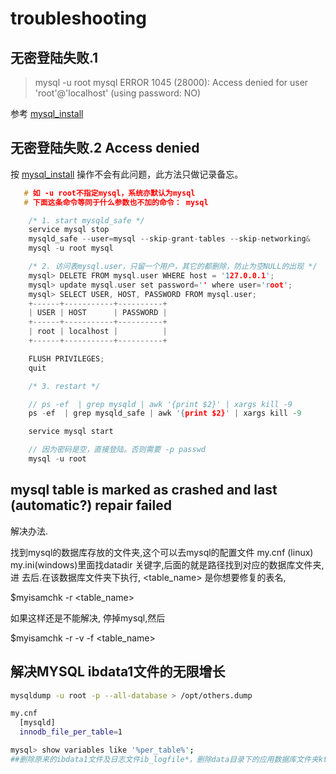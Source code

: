 # troubleshooting

## 无密登陆失败.1

> mysql -u root mysql
> ERROR 1045 (28000): Access denied for user 'root'@'localhost' (using password: NO)

参考 [mysql_install](14.本地无密码登陆)

## 无密登陆失败.2 Access denied

按 [mysql_install](14.本地无密码登陆) 操作不会有此问题，此方法只做记录备忘。

```cpp
   # 如 -u root不指定mysql，系统亦默认为mysql 
   # 下面这条命令等同于什么参数也不加的命令： mysql 

    /* 1. start mysqld_safe */
    service mysql stop
    mysqld_safe --user=mysql --skip-grant-tables --skip-networking&
    mysql -u root mysql

    /* 2. 访问表mysql.user，只留一个用户，其它的都删除，防止为空NULL的出现 */
    mysql> DELETE FROM mysql.user WHERE host = '127.0.0.1';
    mysql> update mysql.user set password='' where user='root';
    mysql> SELECT USER, HOST, PASSWORD FROM mysql.user;
    +------+-----------+----------+
    | USER | HOST      | PASSWORD |
    +------+-----------+----------+
    | root | localhost |          |
    +------+-----------+----------+

    FLUSH PRIVILEGES;
    quit

    /* 3. restart */

    // ps -ef  | grep mysqld | awk '{print $2}' | xargs kill -9
    ps -ef  | grep mysqld_safe | awk '{print $2}' | xargs kill -9

    service mysql start

    // 因为密码是空，直接登陆。否则需要 -p passwd
    mysql -u root
```

## mysql table is marked as crashed and last (automatic?) repair failed

  解决办法.

  找到mysql的数据库存放的文件夹,这个可以去mysql的配置文件 my.cnf (linux)
  my.ini(windows)里面找datadir 关键字,后面的就是路径找到对应的数据库文件夹,进
  去后.在该数据库文件夹下执行, <table_name> 是你想要修复的表名,

  $myisamchk -r <table_name>

  如果这样还是不能解决, 停掉mysql,然后

  $myisamchk -r -v -f <table_name>


## 解决MYSQL ibdata1文件的无限增长

  [](http://www.skyarch.cn/blog/linux/mysql-ibdata1/)
  [](http://www.miss77.net/534.html)


  [](http://blog.fens.me/mysql-ibdata1/)

```bash
mysqldump -u root -p --all-database > /opt/others.dump

my.cnf
  [mysqld]
  innodb_file_per_table=1

mysql> show variables like '%per_table%'; 
##删除原来的ibdata1文件及日志文件ib_logfile*，删除data目录下的应用数据库文件夹kts(mysql文件夹不要删)
```

